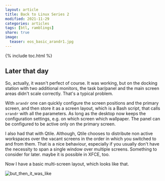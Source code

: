 ```yaml
---
layout: article
title: Back to Linux Series 2
modified: 2021-11-29
categories: articles
tags: [btl, ramblings]
share: true
image:
  teaser: eos_basic_arandr1.jpg
---
```


{% include toc.html %}

## Later that day

So, actually, it wasn't perfect of course. It was working, but on the docking station with two additional monitors, the task bar/panel and the main screen areas didn't scale correctly. That's a typical problem.

With `arandr` one can quickly configure the screen positions and the primary screen, and then store it as a screen layout, which is a Bash script, that calls `xrandr` with all the parameters. As long as the desktop now keeps the configuration settings, e.g. on which screen which wallpaper. The panel can be configured to be active only on the primary screen.

I also had that with Qtile. Although, Qtile chooses to distribute non active workspaces over the vacant screens in the order in which you switched to and from them. That is a nice behaviour, especially if you usually don't have the necessity to span a single window over multiple screens. Something to consider for later. maybe it is possible in XFCE, too.

Now I have a basic multi-screen layout, which looks like that.

![but_then_it_was_like](/images/eos_basic_arandr1.jpg)
